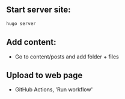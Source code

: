 ## Start server site:

```python
hugo server
```

## Add content:
  
- Go to content/posts and add folder + files
  
## Upload to web page

- GitHub Actions, 'Run workflow'
